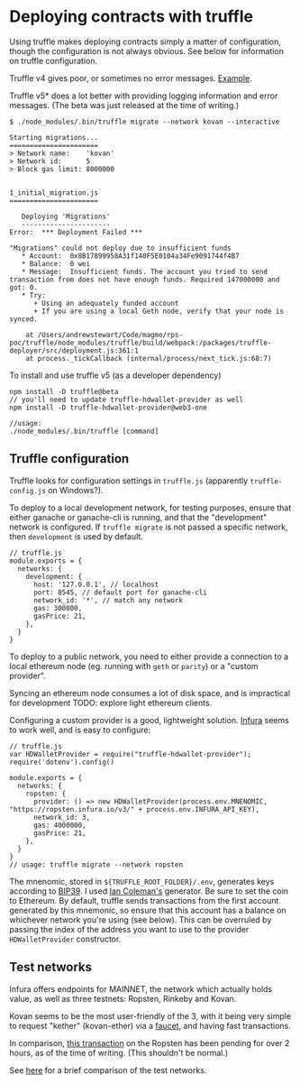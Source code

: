 # Deploying contracts with truffle

Using truffle makes deploying contracts simply a matter of configuration, though the configuration is not always obvious. See below for information on truffle configuration.

Truffle v4 gives poor, or sometimes no error messages. [Example](https://github.com/trufflesuite/truffle/issues/476).

Truffle v5\* does a lot better with providing logging information and error messages. \(The beta was just released at the time of writing.\)

```text
$ ./node_modules/.bin/truffle migrate --network kovan --interactive

Starting migrations...
======================
> Network name:    'kovan'
> Network id:      5
> Block gas limit: 8000000


1_initial_migration.js
======================

   Deploying 'Migrations'
   ----------------------
Error:  *** Deployment Failed ***

"Migrations" could not deploy due to insufficient funds
   * Account:  0x8B17899958A31f140F5E0104a34Fe9091744f4B7
   * Balance:  0 wei
   * Message:  Insufficient funds. The account you tried to send transaction from does not have enough funds. Required 147000000 and got: 0.
   * Try:
      + Using an adequately funded account
      + If you are using a local Geth node, verify that your node is synced.

    at /Users/andrewstewart/Code/magmo/rps-poc/truffle/node_modules/truffle/build/webpack:/packages/truffle-deployer/src/deployment.js:361:1
    at process._tickCallback (internal/process/next_tick.js:68:7)
```

To install and use truffle v5 \(as a developer dependency\)

```text
npm install -D truffle@beta
// you'll need to update truffle-hdwallet-provider as well
npm install -D truffle-hdwallet-provider@web3-one

//usage:
./node_modules/.bin/truffle [command]
```

## Truffle configuration

Truffle looks for configuration settings in `truffle.js` \(apparently `truffle-config.js` on Windows?\).

To deploy to a local development network, for testing purposes, ensure that either ganache or ganache-cli is running, and that the "development" network is configured. If `truffle migrate` is not passed a specific network, then `development` is used by default.

```text
// truffle.js
module.exports = {
  networks: {
    development: {
      host: '127.0.0.1', // localhost
      port: 8545, // default port for ganache-cli
      network_id: '*', // match any network
      gas: 300000,
      gasPrice: 21,
    },
  }
}
```

To deploy to a public network, you need to either provide a connection to a local ethereum node \(eg. running with `geth` or `parity`\) or a "custom provider".

Syncing an ethereum node consumes a lot of disk space, and is impractical for development TODO: explore light ethereum clients.

Configuring a custom provider is a good, lightweight solution. [Infura](https://infura.io/) seems to work well, and is easy to configure:

```text
// truffle.js
var HDWalletProvider = require("truffle-hdwallet-provider");
require('dotenv').config()

module.exports = {
  networks: {
    ropsten: {
      provider: () => new HDWalletProvider(process.env.MNENOMIC, "https://ropsten.infura.io/v3/" + process.env.INFURA_API_KEY),
      network_id: 3,
      gas: 4000000,
      gasPrice: 21,
    },
  }
}
// usage: truffle migrate --network ropsten
```

The mnenomic, stored in `${TRUFFLE_ROOT_FOLDER}/.env`, generates keys according to [BIP39](https://github.com/bitcoin/bips/blob/master/bip-0039.mediawiki). I used [Ian Coleman's](https://iancoleman.io/bip39/) generator. Be sure to set the coin to Ethereum. By default, truffle sends transactions from the first account generated by this mnemonic, so ensure that this account has a balance on whichever network you're using \(see below\). This can be overruled by passing the index of the address you want to use to the provider `HDWalletProvider` constructor.

## Test networks

Infura offers endpoints for MAINNET, the network which actually holds value, as well as three testnets: Ropsten, Rinkeby and Kovan.

Kovan seems to be the most user-friendly of the 3, with it being very simple to request "kether" \(kovan-ether\) via a [faucet](https://faucet.kovan.network/), and having fast transactions.

In comparison, [this transaction](https://ropsten.etherscan.io/tx/0xc7b40585bd137ab2e2d68f9cf3b54ccf1b8341a07f6b7b03cd3b72c727382b9d) on the Ropsten has been pending for over 2 hours, as of the time of writing. \(This shouldn't be normal.\)

See [here](https://ethereum.stackexchange.com/questions/27048/comparison-of-the-different-testnets) for a brief comparison of the test networks.

